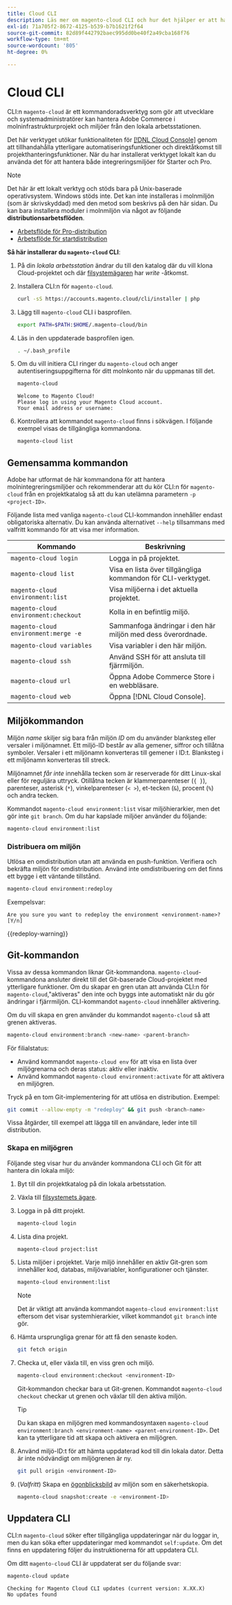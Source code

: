 ```yaml
---
title: Cloud CLI
description: Läs mer om magento-cloud CLI och hur det hjälper er att hantera lokala utvecklingsmiljöer för Adobe Commerce i molninfrastrukturprojekt.
exl-id: 71a705f2-8672-4125-b539-b7b1621f2f64
source-git-commit: 82d89f442792baec995dd0be40f2a49cba168f76
workflow-type: tm+mt
source-wordcount: '805'
ht-degree: 0%

---
```


# Cloud CLI

CLI:n `magento-cloud` är ett kommandoradsverktyg som gör att utvecklare och systemadministratörer kan hantera Adobe Commerce i molninfrastrukturprojekt och miljöer från den lokala arbetsstationen.

Det här verktyget utökar funktionaliteten för [[!DNL Cloud Console]](../../get-started/cloud-console.md) genom att tillhandahålla ytterligare automatiseringsfunktioner och direktåtkomst till projekthanteringsfunktioner. När du har installerat verktyget lokalt kan du använda det för att hantera både integreringsmiljöer för Starter och Pro.

>[!NOTE]
>
>Det här är ett lokalt verktyg och stöds bara på Unix-baserade operativsystem. Windows stöds inte. Det kan inte installeras i molnmiljön (som är skrivskyddad) med den metod som beskrivs på den här sidan. Du kan bara installera moduler i molnmiljön via något av följande **distributionsarbetsflöden**.
>
>- [Arbetsflöde för Pro-distribution](https://experienceleague.adobe.com/sv/docs/commerce-on-cloud/user-guide/architecture/pro-develop-deploy-workflow#deployment-workflow)
>- [Arbetsflöde för startdistribution](https://experienceleague.adobe.com/sv/docs/commerce-on-cloud/user-guide/architecture/starter-develop-deploy-workflow)

**Så här installerar du `magento-cloud` CLI**:

1. På din _lokala arbetsstation_ ändrar du till den katalog där du vill klona Cloud-projektet och där [filsystemägaren](https://experienceleague.adobe.com/docs/commerce-operations/installation-guide/prerequisites/file-system/configure-permissions.html?lang=sv-SE) har _write_ -åtkomst.

1. Installera CLI:n för `magento-cloud`.

   ```bash
   curl -sS https://accounts.magento.cloud/cli/installer | php
   ```

1. Lägg till `magento-cloud` CLI i basprofilen.

   ```bash
   export PATH=$PATH:$HOME/.magento-cloud/bin
   ```

1. Läs in den uppdaterade basprofilen igen.

   ```bash
   . ~/.bash_profile
   ```

1. Om du vill initiera CLI ringer du `magento-cloud` och anger autentiseringsuppgifterna för ditt molnkonto när du uppmanas till det.

   ```bash
   magento-cloud
   ```

   ```
   Welcome to Magento Cloud!
   Please log in using your Magento Cloud account.
   Your email address or username:
   ```

1. Kontrollera att kommandot `magento-cloud` finns i sökvägen. I följande exempel visas de tillgängliga kommandona.

   ```bash
   magento-cloud list
   ```

## Gemensamma kommandon

Adobe har utformat de här kommandona för att hantera molnintegreringsmiljöer och rekommenderar att du kör CLI:n för `magento-cloud` från en projektkatalog så att du kan utelämna parametern `-p <project-ID>`.

Följande lista med vanliga `magento-cloud` CLI-kommandon innehåller endast obligatoriska alternativ. Du kan använda alternativet `--help` tillsammans med valfritt kommando för att visa mer information.

| Kommando | Beskrivning |
| ------------------------------------ | -------------------------------------------------- |
| `magento-cloud login` | Logga in på projektet. |
| `magento-cloud list` | Visa en lista över tillgängliga kommandon för CLI-verktyget. |
| `magento-cloud environment:list` | Visa miljöerna i det aktuella projektet. |
| `magento-cloud environment:checkout` | Kolla in en befintlig miljö. |
| `magento-cloud environment:merge -e` | Sammanfoga ändringar i den här miljön med dess överordnade. |
| `magento-cloud variables` | Visa variabler i den här miljön. |
| `magento-cloud ssh` | Använd SSH för att ansluta till fjärrmiljön. |
| `magento-cloud url` | Öppna Adobe Commerce Store i en webbläsare. |
| `magento-cloud web` | Öppna [!DNL Cloud Console]. |

## Miljökommandon

Miljön _name_ skiljer sig bara från miljön _ID_ om du använder blanksteg eller versaler i miljönamnet. Ett miljö-ID består av alla gemener, siffror och tillåtna symboler. Versaler i ett miljönamn konverteras till gemener i ID:t. Blanksteg i ett miljönamn konverteras till streck.

Miljönamnet _får inte_ innehålla tecken som är reserverade för ditt Linux-skal eller för reguljära uttryck. Otillåtna tecken är klammerparenteser (`{ }`), parenteser, asterisk (`*`), vinkelparenteser (`< >`), et-tecken (`&`), procent (`%`) och andra tecken.

Kommandot `magento-cloud environment:list` visar miljöhierarkier, men det gör inte `git branch`. Om du har kapslade miljöer använder du följande:

```bash
magento-cloud environment:list
```

### Distribuera om miljön

Utlösa en omdistribution utan att använda en push-funktion. Verifiera och bekräfta miljön för omdistribution. Använd inte omdistribuering om det finns ett bygge i ett väntande tillstånd.

```bash
magento-cloud environment:redeploy
```

Exempelsvar:

```
Are you sure you want to redeploy the environment <environment-name>? [Y/n]
```

{{redeploy-warning}}

## Git-kommandon

Vissa av dessa kommandon liknar Git-kommandona. `magento-cloud`-kommandona ansluter direkt till det Git-baserade Cloud-projektet med ytterligare funktioner. Om du skapar en gren utan att använda CLI:n för `magento-cloud`,&quot;aktiveras&quot; den inte och byggs inte automatiskt när du gör ändringar i fjärrmiljön. CLI-kommandot `magento-cloud` innehåller aktivering.

Om du vill skapa en gren använder du kommandot `magento-cloud` så att grenen aktiveras.

```bash
magento-cloud environment:branch <new-name> <parent-branch>
```

För filialstatus:

- Använd kommandot `magento-cloud env` för att visa en lista över miljögrenarna och deras status: aktiv eller inaktiv.
- Använd kommandot `magento-cloud environment:activate` för att aktivera en miljögren.

Tryck på en tom Git-implementering för att utlösa en distribution. Exempel:

```bash
git commit --allow-empty -m "redeploy" && git push <branch-name>
```

Vissa åtgärder, till exempel att lägga till en användare, leder inte till distribution.

### Skapa en miljögren

Följande steg visar hur du använder kommandona CLI och Git för att hantera din lokala miljö:

1. Byt till din projektkatalog på din lokala arbetsstation.

1. Växla till [filsystemets ägare](https://experienceleague.adobe.com/docs/commerce-operations/installation-guide/prerequisites/file-system/configure-permissions.html?lang=sv-SE).

1. Logga in på ditt projekt.

   ```bash
   magento-cloud login
   ```

1. Lista dina projekt.

   ```bash
   magento-cloud project:list
   ```

1. Lista miljöer i projektet. Varje miljö innehåller en aktiv Git-gren som innehåller kod, databas, miljövariabler, konfigurationer och tjänster.

   ```bash
   magento-cloud environment:list
   ```

   >[!NOTE]
   >
   >Det är viktigt att använda kommandot `magento-cloud environment:list` eftersom det visar systemhierarkier, vilket kommandot `git branch` inte gör.

1. Hämta ursprungliga grenar för att få den senaste koden.

   ```bash
   git fetch origin
   ```

1. Checka ut, eller växla till, en viss gren och miljö.

   ```bash
   magento-cloud environment:checkout <environment-ID>
   ```

   Git-kommandon checkar bara ut Git-grenen. Kommandot `magento-cloud checkout` checkar ut grenen och växlar till den aktiva miljön.

   >[!TIP]
   >
   >Du kan skapa en miljögren med kommandosyntaxen `magento-cloud environment:branch <environment-name> <parent-environment-ID>`. Det kan ta ytterligare tid att skapa och aktivera en miljögren.

1. Använd miljö-ID:t för att hämta uppdaterad kod till din lokala dator. Detta är inte nödvändigt om miljögrenen är ny.

   ```bash
   git pull origin <environment-ID>
   ```

1. (_Valfritt_) Skapa en [ögonblicksbild](../storage/snapshots.md) av miljön som en säkerhetskopia.

   ```bash
   magento-cloud snapshot:create -e <environment-ID>
   ```

## Uppdatera CLI

CLI:n `magento-cloud` söker efter tillgängliga uppdateringar när du loggar in, men du kan söka efter uppdateringar med kommandot `self:update`. Om det finns en uppdatering följer du instruktionerna för att uppdatera CLI.

Om ditt `magento-cloud` CLI är uppdaterat ser du följande svar:

```bash
magento-cloud update
```

```
Checking for Magento Cloud CLI updates (current version: X.XX.X)
No updates found
```
